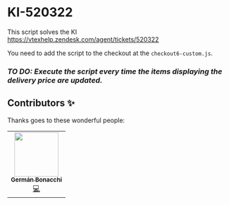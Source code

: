 # KI-520322

This script solves the KI https://vtexhelp.zendesk.com/agent/tickets/520322

You need to add the script to the checkout at the `checkout6-custom.js`.

### *TO DO: Execute the script every time the items displaying the delivery price are updated.*

## Contributors ✨

Thanks goes to these wonderful people:

<!-- ALL-CONTRIBUTORS-LIST:START - Do not remove or modify this section -->
<!-- prettier-ignore-start -->
<!-- markdownlint-disable -->
<table>
  <tr>
    <td align="center"><a href="https://github.com/germanBonacchi"><img src="https://avatars.githubusercontent.com/u/55905671?v=4" width="100px;" alt=""/><br /><sub><b>Germán Bonacchi</b></sub></a><br /><a href="https://github.com/vtex-apps/vtex-logger-react/commits?author=germanBonacchi" title="Code">💻</a></td>
</tr>
</table>
